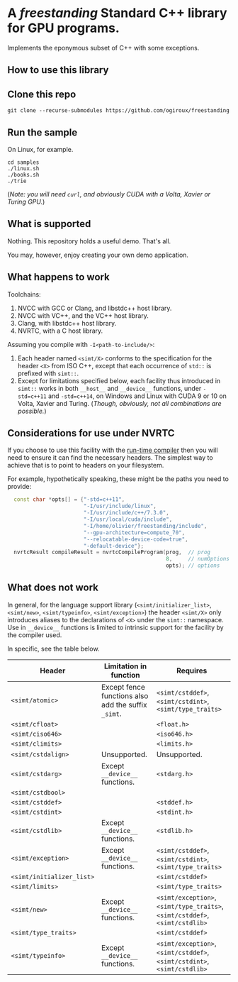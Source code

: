 # A _freestanding_ Standard C++ library for GPU programs.

Implements the eponymous subset of C++ with some exceptions.

## How to use this library

## Clone this repo

```
git clone --recurse-submodules https://github.com/ogiroux/freestanding
```

## Run the sample

On Linux, for example.

```
cd samples
./linux.sh
./books.sh
./trie
```

(_Note: you will need `curl`, and obviously CUDA with a Volta, Xavier or Turing GPU._)

## What is supported

Nothing. This repository holds a useful demo. That's all.

You may, however, enjoy creating your own demo application.

## What happens to work

Toolchains:
1. NVCC with GCC or Clang, and libstdc++ host library.
2. NVCC with VC++, and the VC++ host library.
3. Clang, with libstdc++ host library.
4. NVRTC, with a C host library.

Assuming you compile with `-I<path-to-include/>`:
1. Each header named `<simt/X>` conforms to the specification for the header `<X>` from ISO C++, except that each occurrence of `std::` is prefixed with `simt::`.
2. Except for limitations specified below, each facility thus introduced in `simt::` works in both `__host__` and `__device__` functions, under `-std=c++11` and `-std=c++14`, on Windows and Linux with CUDA 9 or 10 on Volta, Xavier and Turing. (_Though, obviously, not all combinations are possible._)

## Considerations for use under NVRTC

If you choose to use this facility with the [run-time compiler](https://docs.nvidia.com/cuda/nvrtc/index.html) then you will need to ensure it can find the necessary headers. The simplest way to achieve that is to point to headers on your filesystem.

For example, hypothetically speaking, these might be the paths you need to provide:

```c++
  const char *opts[] = {"-std=c++11",
                        "-I/usr/include/linux",
                        "-I/usr/include/c++/7.3.0",
                        "-I/usr/local/cuda/include",
                        "-I/home/olivier/freestanding/include",
                        "--gpu-architecture=compute_70",
                        "--relocatable-device-code=true",
                        "-default-device"};
  nvrtcResult compileResult = nvrtcCompileProgram(prog,  // prog
                                                  8,     // numOptions
                                                  opts); // options
```

## What does not work

In general, for the language support library (`<simt/initializer_list>`, `<simt/new>`, `<simt/typeinfo>`, `<simt/exception>`) the header `<simt/X>` only introduces aliases to the declarations of `<X>` under the `simt::` namespace. Use in `__device__` functions is limited to intrinsic support for the facility by the compiler used.
  
In specific, see the table below.

| Header | Limitation in function | Requires | 
| ----------------------- | ------------------------------------------------------------ | ------------------------------------------------------------ |
| `<simt/atomic>`           | Except fence functions also add the suffix `_simt`. | `<simt/cstddef>`, `<simt/cstdint>`, `<simt/type_traits>`           |
| `<simt/cfloat>`           |                                                              | `<float.h>`                                                    |
| `<simt/ciso646>`          |                                                              | `<iso646.h>`                                                   |
| `<simt/climits>`          |                                                              | `<limits.h>`                                                   |
| `<simt/cstdalign>`        | Unsupported.                                                | Unsupported.                                                 |
| `<simt/cstdarg>`          | Except `__device__` functions.                                            | `<stdarg.h>`                                                   |
| `<simt/cstdbool>`         |                                                              |                                                              |
| `<simt/cstddef>`          |                                                              | `<stddef.h>`                                                   |
| `<simt/cstdint>`          |                                                              | `<stdint.h>`                                                   |
| `<simt/cstdlib>`          | Except `__device__` functions.                                            | `<stdlib.h>`                                                   |
| `<simt/exception>`        | Except `__device__` functions.                                            | `<simt/cstddef>`, `<simt/cstdint>`, `<simt/type_traits>`           |
| `<simt/initializer_list>` |                                                              | `<simt/cstddef>`                                               |
| `<simt/limits>`           |                                                              | `<simt/type_traits>`                                           |
| `<simt/new>`              | Except `__device__` functions.                                            | `<simt/exception>`, `<simt/type_traits>`, `<simt/cstddef>`, `<simt/cstdlib>` |
| `<simt/type_traits>`      |                                                              | `<simt/cstddef>`                                               |
| `<simt/typeinfo>`         | Except `__device__` functions.                                            | `<simt/exception>`, `<simt/cstddef>`, `<simt/cstdint>`, `<simt/cstdlib>` |
